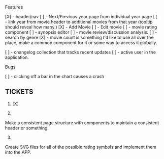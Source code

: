 Features

[X] - header/nav
[ ] - Next/Previous year page from individual year page
[ ] - link year from movie header to additional movies from
that year (tooltip should reveal how many.)
[X] - Add Movie
[ ] - Edit movie
[ ] - movie rating component
[ ] - synopsis editor
[ ] - movie review/discussion analysis.
[ ] - search by genre
[X] - movie count is something I'd like to use all over the place, make
a common component for it or some way to access it globally.

[ ] - changelog collection that tracks recent updates
[ ] - active user in the application.

Bugs

[ ] - clicking off a bar in the chart causes a crash

## TICKETS

1. [X]

2.

Make a consistent page structure with components to maintain
a consistent header or something.

3.

Create SVG files for all of the possible rating symbols and implement them into the APP.
